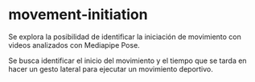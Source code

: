 # movement-initiation
Se explora la posibilidad de identificar la iniciación de movimiento con videos analizados con Mediapipe Pose.

Se busca identificar el inicio del movimiento y el tiempo que se tarda en hacer un gesto lateral para ejecutar un movimiento deportivo.
